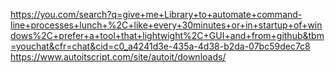 https://you.com/search?q=give+me+Library+to+automate+command-line+processes+lunch+%2C+like+every+30minutes+or+in+startup+of+windows%2C+prefer+a+tool+that+lightwight%2C+GUI+and+from+github&tbm=youchat&cfr=chat&cid=c0_a4241d3e-435a-4d38-b2da-07bc59dec7c8
https://www.autoitscript.com/site/autoit/downloads/